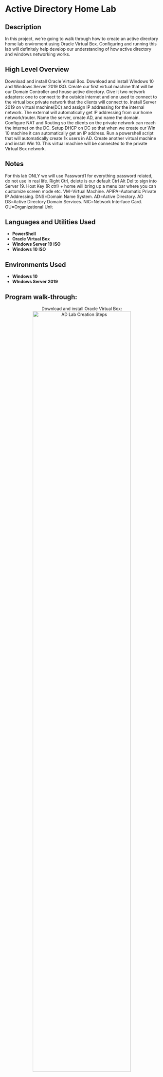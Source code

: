 <h1>Active Directory Home Lab</h1>

<h2>Description</h2>
In this project, we're going to walk through how to create an active directory home lab enviroment using Oracle Virtual Box. Configuring and running this lab will definitely help develop our understanding of how active directory and windows networking works.

<h2>High Level Overview</h2>
Download and install Oracle Virtual Box. Download and install Windows 10 and Windows Server 2019 ISO. Create our first virtual machine that will be our Domain Controller and house active directory. Give it two network adapters: one to connect to the outside internet and one used to connect to the virtual box private network that the clients will connect to. Install Server 2019 on virtual machine(DC) and assign IP addressing for the internal network. The external will automatically get IP addressing from our home network/router. Name the server, create AD, and name the domain. Configure NAT and Routing so the clients on the private network can reach the internet on the DC. Setup DHCP on DC so that when we create our Win 10 machine it can automatically get an IP address. Run a powershell script that will automatically create 1k users in AD. Create another virtual machine and install Win 10. This virtual machine will be connected to the private Virtual Box network. 

<h2>Notes</h2>
For this lab ONLY we will use Password1 for everything password related, do not use in real life. Right Ctrl, delete is our default Ctrl Alt Del to sign into Server 19. Host Key (R ctrl) + home will bring up a menu bar where you can customize screen mode etc. VM=Virtual Machine. APIPA=Automatic Private IP Addressing. DNS=Domain Name System. AD=Active Directory. AD DS=Active Directory Domain Services. NIC=Network Interface Card. OU=Organizational Unit

<h2>Languages and Utilities Used</h2>

- <b>PowerShell</b> 
- <b>Oracle Virtual Box</b>
- <b>Windows Server 19 ISO</b>
- <b>Windows 10 ISO</b>  

<h2>Environments Used</h2>

- <b>Windows 10</b>
- <b>WIndows Server 2019</b>

<h2>Program walk-through:</h2>

<p align="center">
Download and install Oracle Virtual Box: <br/>  
<img src="https://i.imgur.com/sVww7Ra.png" height="80%" width="80%" alt="AD Lab Creation Steps"/>
<br />
<br />
Download Microsoft Windows Server 2019 ISO file: <br/> 
<img src="https://i.imgur.com/lO32tVp.png" height="80%" width="80%" alt="AD Lab Creation Steps"/>
<br />
<br />
Download Microsoft Windows 10 ISO file:  <br/> 
<img src="https://i.imgur.com/1kzAfnw.png" height="80%" width="80%" alt="AD Lab Creation Steps"/>
<br />
<br />
Configure Virtual Machine(DC): Note: Bidirectional shared clipboard in advanced settings lets you use ctrl c and ctrl v in between your actual computer and virtual machine. Drag n Drop lets you drag files from your desktop into your virtual machine. <br/> 
<img src="https://i.imgur.com/99mb1Wi.png" height="80%" width="80%" alt="AD Lab Creation Steps"/>
<img src="https://i.imgur.com/gG7TwXK.png" height="80%" width="80%" alt="AD Lab Creation Steps"/>
<img src="https://i.imgur.com/Bwa3Avr.png" height="80%" width="80%" alt="AD Lab Creation Steps"/>
<img src="https://i.imgur.com/dqS7i2Z.png" height="80%" width="80%" alt="AD Lab Creation Steps"/>
<img src="https://i.imgur.com/r3UofDE.png" height="80%" width="80%" alt="AD Lab Creation Steps"/>
<br />
<br />
Install Server 2019 ISO file onto DC VM, setup and sign into server. NOTE: Select the desktop experience for GUI and select custom install. After signing into server and for ease of use go to devices and select insert guest additions CD image. Next, on the desktop go to file explorer/this pc and select Virtual Box guest additions that's listed as a drive. Finally, click on and run VBoxWindowsadditions.amd64 and follow the on screen prompts all the way until choosing to reboot now or later; click on reboot later. <br/> 
<img src="https://i.imgur.com/VvcFqfW.png" height="80%" width="80%" alt="AD Lab Creation Steps"/>
<img src="https://i.imgur.com/8UVrevd.png" height="80%" width="80%" alt="AD Lab Creation Steps"/>
<img src="https://i.imgur.com/dGSEd7z.png" height="80%" width="80%" alt="AD Lab Creation Steps"/> 
<br />
<br />
Setup IP addressing. Change network adapter settings. NOTE: We will start out by selecting the Ethernet that is connected to the internet and view its status by right clicking on it. In this lab it was Ethernet 2 for me, but just make sure you select the adapter that is the opposite of the one that is unrecognized. <br/> 
<img src="https://i.imgur.com/curRwD6.png" height="80%" width="80%" alt="AD Lab Creation Steps"/>
<img src="https://i.imgur.com/f7girLW.png" height="80%" width="80%" alt="AD Lab Creation Steps"/>
<br />
<br />
Rename (R click) the Ethernet adapter that is connected to the internet _INTERNET_ and rename the unrecogninzed adapter X_INTERNAL_X. NOTE: The unrecognized adapter will have an APIPA address (will start with 169.254.) This APIPA address was automatically assigned to this adapter because a DHCP server was not available. This is how you will know it's the internal adapter. Next R click on X_INTERNAL_X and go to properties. In the menu, double click Internet Protocol Version 4. This will bring you to its general tab where you can assign IP addressing.  <br/> 
<img src="https://i.imgur.com/eD7mrn2.png" height="80%" width="80%" alt="AD Lab Creation Steps"/>
<img src="https://i.imgur.com/NQABNho.png" height="80%" width="80%" alt="AD Lab Creation Steps"/>
<img src="https://i.imgur.com/f48vUDy.png" height="80%" width="80%" alt="AD Lab Creation Steps"/>
<br />
<br />
In the general tab use the following address: IP=172.16.0.1 Subnet Mask=255.255.255.0 Default Gateway=Leave blank related to the DC serving as the default gateway. DNS=127.0.0.1 or 172.16.0.1 (Once AD is installed it will automatically install DNS. We can either enter its own IP address 172.16.0.1 or we can enter the loopback address which is 127.0.0.1) Loopback address in IPv4 (127.0.0.1) is a generic address that never reaches the network but instead is looped back through the internal NIC. It allows for a reliable method of testing the functionality of an Ethernet card and its drivers and software without a physical network. <br/> 
<img src="https://i.imgur.com/NFje08v.png" height="80%" width="80%" alt="AD Lab Creation Steps"/>
<br />
<br /> 
Rename this VM by R clicking on the window icon at desktop and selecting system. Next, click on rename this PC and give it the name DC (Domain Controller) and restart PC. <br/> 
<img src="https://i.imgur.com/XyKoo8S.png" height="80%" width="80%" alt="AD Lab Creation Steps"/>
<img src="https://i.imgur.com/ozbsC4K.png" height="80%" width="80%" alt="AD Lab Creation Steps"/>
<br />
<br />
Install Active Directory Domain Services. Within Server Manager, click on add roles or features. Click next on the add roles or features wizard until you come to the option where you see your DC server and its address; click on this server. In the list of checkboxes, check the box that says Active Directory Domain Services and click on add features. Finally, click next on the installation wizard and then lastly click on install so the AD DS will begin to install. This installation may take a while. When it's finished, close out the wizard. You should now notice a yellow exclamation point next to a flag in the top right hand corner of your server manager window. Click on this and select 'promote this server to a domain controller.' This is called a post deployment configuration. We have installed AD DS but now we will configure it.   <br/> 
<img src="https://i.imgur.com/mDVjYKn.png" height="80%" width="80%" alt="AD Lab Creation Steps"/>
<img src="https://i.imgur.com/JeZeF1m.png" height="80%" width="80%" alt="AD Lab Creation Steps"/>
<img src="https://i.imgur.com/sjtVuvF.png" height="80%" width="80%" alt="AD Lab Creation Steps"/>
<img src="https://i.imgur.com/vEsFmIp.png" height="80%" width="80%" alt="AD Lab Creation Steps"/>
<img src="https://i.imgur.com/0V430IO.png" height="80%" width="80%" alt="AD Lab Creation Steps"/><br />
<br />
<br /> 
Installing AD DS 'Continued'...Next, within the configuration wizard click on add a new forest and name the root domain name mydomain.com. 'You could name this whatever you'd like.' Click next on the wizard and in the password field we will use Password1 as previously stated. Again, DO NOT use this authentication method in real life. Click next within the wizard until you get to the installation option and install AD DS. Our VM DC will automatically restart after this installation. </br>
<img src="https://i.imgur.com/oie6aBs.png" height="80%" width="80%" alt="AD Lab Creation Steps"/>
<img src="https://i.imgur.com/sVRkN7M.png" height="80%" width="80%" alt="AD Lab Creation Steps"/>
<img src="https://i.imgur.com/GI3ATmJ.png" height="80%" width="80%" alt="AD Lab Creation Steps"/> 
<br />
<br /> 
We will now create our own dedicated Admin account. You will notice now that your Windows Server login screen looks different and says MYDOMAIN/Admin. Go ahead and login with our PW. To do this go to start/Windows admintools/AD users and computers. Within the AD users and computers tab right click on mydomain.com 'this is what we named our domain earlier.' and click on new/organizational unit. This of OU as a folder within AD. Name this OU _ADMINS and uncheck the default box underneath. This will create a new folder within mydomain.com. Our newly created folder will now show under the expansion of mydomain.com. R click on this folder and select new/user. Enter your name in the first and last name column. For username we will use a- first letter of your first name and full last name; all lower case. This signifies it's an admin account 'a' and identifies the user by first initial and last name. Click next and use our same PW as planned. Uncheck 'user must change PW at next login and do check 'PW never expires' related to this being a lab environment. Click next and finally click finish. We will now see our newly created account under _ADMINS, BUT..we still need to actually make this an Admin account. To do that R click the profile and go to properties/member of and click on ADD. Next, type in the box provided domain admins and click on check names; there we will see it resolves to Domain Admins. Finally, click on okay and apply. NOW, we have our very own domain admin account. To use, log out and back into DC VM. Instead of using our MYDOMAIN/Admin account click on other user and we will notice at the bottom it now says 'sign into mydomain.' For this username we will use our newly created a- first letter of your first name and full last name and again we will use our PW previously stated. </br>

<img src="https://i.imgur.com/6eQWJ2U.png" height="80%" width="80%" alt="AD Lab Creation Steps"/>
<img src="https://i.imgur.com/lc5gtIN.png" height="80%" width="80%" alt="AD Lab Creation Steps"/>
<img src="https://i.imgur.com/nug9iHA.png" height="80%" width="80%" alt="AD Lab Creation Steps"/>
<img src="https://i.imgur.com/wvQJCWz.png" height="80%" width="80%" alt="AD Lab Creation Steps"/>
<img src="https://i.imgur.com/5qmGqPe.png" height="80%" width="80%" alt="AD Lab Creation Steps"/>
<img src="https://i.imgur.com/qSNV2S5.png" height="80%" width="80%" alt="AD Lab Creation Steps"/>
<img src="https://i.imgur.com/b0ZsEjj.png" height="80%" width="80%" alt="AD Lab Creation Steps"/> 
<img src="https://i.imgur.com/Dpdjdce.png" height="80%" width="80%" alt="AD Lab Creation Steps"/> 
<img src="https://i.imgur.com/3ABHWMH.png" height="80%" width="80%" alt="AD Lab Creation Steps"/> 
<br />
<br />


</p>

<!--
 ```diff
- text in red
+ text in green
! text in orange
# text in gray
@@ text in purple (and bold)@@
```
--!>
